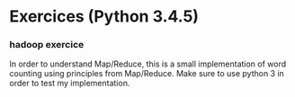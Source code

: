 # Exercices (Python 3.4.5)

### hadoop exercice 
In order to understand Map/Reduce, this is a small implementation of word counting using principles from Map/Reduce. Make sure to use python 3 in order to test my implementation.
